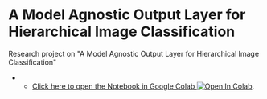 # A Model Agnostic Output Layer for Hierarchical Image Classification
Research project on "A Model Agnostic Output Layer for Hierarchical Image Classification"

- - [Click here to open the Notebook in Google Colab ![Open In Colab](https://colab.research.google.com/assets/colab-badge.svg)](https://colab.research.google.com/github/tboone91/HCNN_1/blob/main/H_CNN_1.ipynb). 
